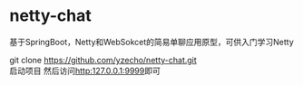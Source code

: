 # netty-chat
基于SpringBoot，Netty和WebSokcet的简易单聊应用原型，可供入门学习Netty

git clone https://github.com/yzecho/netty-chat.git
<br />
启动项目 然后访问[http:127.0.0.1:9999](http:127.0.0.1:9999)即可
